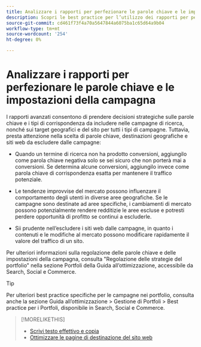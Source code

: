 ```yaml
---
title: Analizzare i rapporti per perfezionare le parole chiave e le impostazioni della campagna
description: Scopri le best practice per l’utilizzo dei rapporti per perfezionare le parole chiave e le impostazioni delle campagne.
source-git-commit: cd461f73f4a70a5647844a6075ba1c65d64a9b04
workflow-type: tm+mt
source-wordcount: '254'
ht-degree: 0%

---
```


# Analizzare i rapporti per perfezionare le parole chiave e le impostazioni della campagna

I rapporti avanzati consentono di prendere decisioni strategiche sulle parole chiave e i tipi di corrispondenza da includere nelle campagne di ricerca, nonché sui target geografici e del sito per tutti i tipi di campagne. Tuttavia, presta attenzione nella scelta di parole chiave, destinazioni geografiche e siti web da escludere dalle campagne:

* Quando un termine di ricerca non ha prodotto conversioni, aggiungilo come parola chiave negativa solo se sei sicuro che non porterà mai a conversioni. Se determina alcune conversioni, aggiungilo invece come parola chiave di corrispondenza esatta per mantenere il traffico potenziale.

* Le tendenze improvvise del mercato possono influenzare il comportamento degli utenti in diverse aree geografiche. Se le campagne sono destinate ad aree specifiche, i cambiamenti di mercato possono potenzialmente rendere redditizie le aree escluse e potresti perdere opportunità di profitto se continui a escluderle.

* Sii prudente nell’escludere i siti web dalle campagne, in quanto i contenuti e le modifiche al mercato possono modificare rapidamente il valore del traffico di un sito.

Per ulteriori informazioni sulla regolazione delle parole chiave e delle impostazioni della campagna, consulta &quot;Regolazione delle strategie del portfolio&quot; nella sezione Portfoli della Guida all’ottimizzazione, accessibile da Search, Social e Commerce.<!-- verify convention for referencing Optimization Guide here -->

>[!TIP]
>
>Per ulteriori best practice specifiche per le campagne nei portfolio, consulta anche la sezione Guida all’ottimizzazione > Gestione di Portfoli > Best practice per i Portfoli, disponibile in Search, Social e Commerce.<!-- verify convention for referencing Optimization Guide here -->

>[!MORELIKETHIS]
>
>* [Scrivi testo effettivo e copia](best-practices-write.md)
>* [Ottimizzare le pagine di destinazione del sito web](best-practices-optimize.md)

